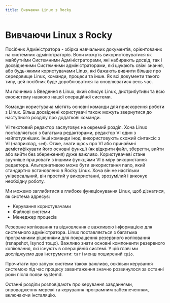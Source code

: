 ```yaml
---
title: Вивчаючи Linux з Rocky
---
```


<!-- markdownlint-disable MD025 MD007 -->

# Вивчаючи Linux з Rocky

Посібник Адміністратора - збірка навчальних документів, орієнтованих на системних адміністраторів. Вони можуть використовуватися як майбутніми Системними Адміністраторами, які набирають досвід, так і досвідченими Системними адміністраторами, які шукають свіжі знання, або будь-якими користувачами Linux, які бажають вивчити більше про середовище Linux, команди, процеси та інше. Як всі документи такого типу, цей посібник буде дороблюватися та оновлюватися весь час.

Ми почнемо з Введення в Linux, який описує Linux, дистрибутиви та всю екосистему навколо нашої операційної системи.

Команди користувача містять основні команди для прискорення роботи з Linux. Більш досвідчені користувачі також можуть звернутися до наступного розділу про додаткові команди.

VI текстовий редактор заслуговує на окремий розділ. Хоча Linux поставляється з багатьма редакторами, редактор VI один з найпотужніших. Інші команди іноді використовують схожий сінтаксіс з VI (наприклад, `sed`). Отже, знати щось про VI або принаймні демістифікувати його основні функції (як відкрити файл, зберегти, вийти або вийти без збереження) дуже важливо. Користувачеві стане зручніше працювати з іншими функціями VI в міру використання редактора. Альтернативою може бути використання nano, який стандартно встановлено в Rocky Linux. Хоча він не настільки універсальний, він простий у використанні, зрозумілий і виконує необхідну роботу.

Ми можемо заглибитися в глибоке функціонування Linux, щоб дізнатися, як система адресує:

* Керування користувачами
* Файлові системи
* Менеджер процесів

Резервне копіювання та відновлення є важливою інформацією для системного адміністратора. Linux поставляється з багатьма програмними рішеннями для покращення резервного копіювання (rsnapshot, lsyncd тощо). Важливо знати основні компоненти резервного копіювання, які існують в операційній системі. У цій главі ми досліджуємо два інструменти: `tar` і менш поширений `cpio`.

Прочитати про запуск системи також важливо, оскільки керування системою під час процесу завантаження значно розвинулося за останні роки після появи systemd.

Останні розділи розповідають про керування завданнями, впровадження мережі та керування програмним забезпеченням, включаючи інсталяцію.
